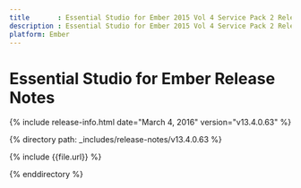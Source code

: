 ```yaml
---
title       : Essential Studio for Ember 2015 Vol 4 Service Pack 2 Release Notes
description : Essential Studio for Ember 2015 Vol 4 Service Pack 2 Release Notes
platform: Ember
---
```


# Essential Studio for Ember Release Notes

{% include release-info.html date="March 4, 2016" version="v13.4.0.63" %} 

{% directory path: _includes/release-notes/v13.4.0.63 %}

{% include {{file.url}} %}

{% enddirectory %}